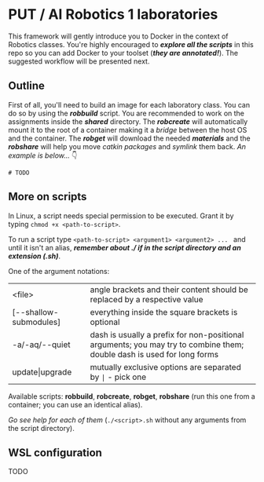 # PUT / AI Robotics 1 laboratories

This framework will gently introduce you to Docker in the context of Robotics classes. You're highly encouraged to **_explore all the scripts_** in this repo so you can add Docker to your toolset (**_they are annotated!_**). The suggested workflow will be presented next.

## Outline

First of all, you'll need to build an image for each laboratory class. You can do so by using the **_robbuild_** script. You are recommended to work on the assignments inside the **_shared_** directory. The **_robcreate_** will automatically mount it to the root of a container making it a _bridge_ between the host OS and the container. The **_robget_** will download the needed **_materials_** and the **_robshare_** will help you move _catkin packages_ and _symlink_ them back. _An example is below..._ 👇

```
# TODO
```

## More on scripts

In Linux, a script needs special permission to be executed. Grant it by typing `chmod +x <path-to-script>`.

To run a script type `<path-to-script> <argument1> <argument2> ... ` and until it isn't an alias, **_remember about ./ if in the script directory and an extension (.sh)_**.

One of the argument notations:

<table>
    <tr>
        <td>&lt;file&gt;</td>
        <td>angle brackets and their content should be replaced by a respective value</td>
    </tr>
    <tr>
        <td>[--shallow-submodules]</td>
        <td>everything inside the square brackets is optional</td>
    </tr>
    <tr>
        <td>-a/-aq/--quiet</td>
        <td>dash is usually a prefix for non-positional arguments; you may try to combine them; double dash is used for long forms</td>
    </tr>
    <tr>
        <td>update|upgrade</td>
        <td>mutually exclusive options are separated by <code>|</code> - pick one</td>
    </tr>
</table>

Available scripts: **robbuild**, **robcreate**, **robget**, **robshare** (run this one from a container; you can use an identical alias).

_Go see help for each of them_ (`./<script>.sh` without any arguments from the script directory).

## WSL configuration

TODO
